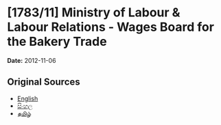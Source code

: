 # [1783/11] Ministry of Labour & Labour Relations  - Wages Board for the Bakery Trade

**Date:** 2012-11-06

## Original Sources

- [English](https://documents.gov.lk/view/extra-gazettes/2012/11/1783-11_E.pdf)
- [සිංහල](https://documents.gov.lk/view/extra-gazettes/2012/11/1783-11_S.pdf)
- [தமிழ்](https://documents.gov.lk/view/extra-gazettes/2012/11/1783-11_T.pdf)
